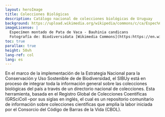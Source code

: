 ```yaml
---
layout: heroImage
title: Colecciones Biológicas
description: Catálogo nacional de colecciones biológicas de Uruguay
background: https://upload.wikimedia.org/wikipedia/commons/c/ca/Espec%C3%ADmen_montado_de_Pata_de_Vaca_-_Bauhinia_candicans_%28%3DBauhinia_forficata%29_del_MNHN-Uruguay.jpg
imageLicense: |
  Especímen montado de Pata de Vaca - Bauhinia candicans
  Fotografía de: Biodiversidata [Wikimedia Commons](https:https://en.wikipedia.org/wiki/en:National_Museum_of_Natural_History,_Uruguay)
toc: true
parallax: true
height: 50vh
lang-ref: col
lang: es
---
```


En el marco de la implementación de la Estrategia Nacional para la Conservación y Uso Sostenible de de Biodiversidad, el SIBUy está en proceso de integrar toda la información general sobre las colecciones biológicas del país a través de un directorio nacional de colecciones. Esta herramienta, basada en el Registro Global de Colecciones Coentíficas (GRSciColl –por sus siglas en inglés, el cual es un repositorio comunitario de información sobre colecciones científicas que amplía la labor iniciada por el Consorcio del Código de Barras de la Vida (CBOL).

